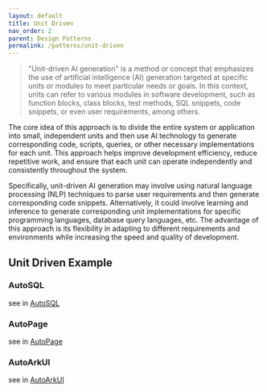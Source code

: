 ```yaml
---
layout: default
title: Unit Driven
nav_order: 2
parent: Design Patterns
permalink: /patterns/unit-driven
---
```


> "Unit-driven AI generation" is a method or concept that emphasizes the use of artificial intelligence (AI) generation
> targeted at specific units or modules to meet particular needs or goals. In this context, units can refer to various
> modules in software development, such as function blocks, class blocks, test methods, SQL snippets, code snippets, or
> even user requirements, among others.

The core idea of this approach is to divide the entire system or application into small, independent units and then use
AI technology to generate corresponding code, scripts, queries, or other necessary implementations for each unit. This
approach helps improve development efficiency, reduce repetitive work, and ensure that each unit can operate
independently and consistently throughout the system.

Specifically, unit-driven AI generation may involve using natural language processing (NLP) techniques to parse user
requirements and then generate corresponding code snippets. Alternatively, it could involve learning and inference to
generate corresponding unit implementations for specific programming languages, database query languages, etc. The
advantage of this approach is its flexibility in adapting to different requirements and environments while increasing
the speed and quality of development.

## Unit Driven Example

### AutoSQL

see in [AutoSQL](https://github.com/unit-mesh/auto-dev/tree/master/exts/database/src/main/kotlin/cc/unitmesh/database/flow)

### AutoPage

see in [AutoPage](https://github.com/unit-mesh/auto-dev/tree/master/javascript/src/main/kotlin/cc/unitmesh/ide/javascript/flow)

### AutoArkUI

see in [AutoArkUI](https://github.com/unit-mesh/auto-dev/tree/master/exts/ext-harmonyos/src/main/kotlin/cc/unitmesh/harmonyos/actions/auto)

